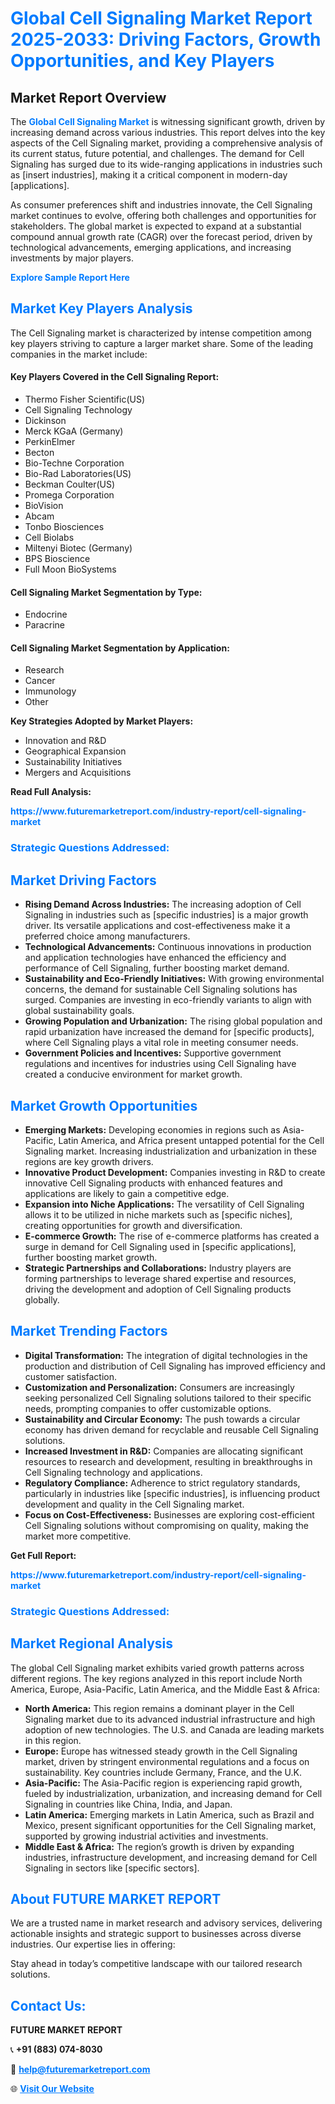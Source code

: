 <h1 style="color: #007BFF;">Global Cell Signaling Market Report 2025-2033: Driving Factors, Growth Opportunities, and Key Players</h1>

<section id="overview">
<h2>Market Report Overview</h2>
<p>The <a href="https://www.futuremarketreport.com/industry-report/cell-signaling-market" style="color: #007BFF; text-decoration: none;"><strong>Global Cell Signaling Market</strong></a> is witnessing significant growth, driven by increasing demand across various industries. This report delves into the key aspects of the Cell Signaling market, providing a comprehensive analysis of its current status, future potential, and challenges. The demand for Cell Signaling has surged due to its wide-ranging applications in industries such as [insert industries], making it a critical component in modern-day [applications].</p>
<p>As consumer preferences shift and industries innovate, the Cell Signaling market continues to evolve, offering both challenges and opportunities for stakeholders. The global market is expected to expand at a substantial compound annual growth rate (CAGR) over the forecast period, driven by technological advancements, emerging applications, and increasing investments by major players.</p>
</section>

<section id="overview">
<p><a href="https://www.futuremarketreport.com/request-sample/reportId=64833" style="color: #007BFF; text-decoration: none;"><strong>Explore Sample Report Here</strong></a></p>
</section>

<section id="key-players">
<h2 style="color: #007BFF;">Market Key Players Analysis</h2>
<p>The Cell Signaling market is characterized by intense competition among key players striving to capture a larger market share. Some of the leading companies in the market include:</p>
<h4>Key Players Covered in the Cell Signaling Report:</h4>
<ul><li>Thermo Fisher Scientific(US)</li><li>Cell Signaling Technology</li><li>Dickinson</li><li>Merck KGaA (Germany)</li><li>PerkinElmer</li><li>Becton</li><li>Bio-Techne Corporation</li><li>Bio-Rad Laboratories(US)</li><li>Beckman Coulter(US)</li><li>Promega Corporation</li><li>BioVision</li><li>Abcam</li><li>Tonbo Biosciences</li><li>Cell Biolabs</li><li>Miltenyi Biotec (Germany)</li><li>BPS Bioscience</li><li>Full Moon BioSystems</li></ul>
<h4>Cell Signaling Market Segmentation by Type:</h4>
<ul><li>Endocrine</li><li>Paracrine</li></ul>

<h4>Cell Signaling Market Segmentation by Application:</h4>
<ul><li>Research</li><li>Cancer</li><li>Immunology</li><li>Other</li></ul>
<p><strong>Key Strategies Adopted by Market Players:</strong></p>
<ul>
<li>Innovation and R&D</li>
<li>Geographical Expansion</li>
<li>Sustainability Initiatives</li>
<li>Mergers and Acquisitions</li>
</ul>
</section>

<section>
<p><strong>Read Full Analysis: </strong></p><a href="https://www.futuremarketreport.com/industry-report/cell-signaling-market" style="color: #007BFF; text-decoration: none;"><strong>https://www.futuremarketreport.com/industry-report/cell-signaling-market</strong></a>
<h3 style="color: #007BFF;">Strategic Questions Addressed:</h3>
</section>

<section id="driving-factors">
<h2 style="color: #007BFF;">Market Driving Factors</h2>
<ul>
<li><strong>Rising Demand Across Industries:</strong> The increasing adoption of Cell Signaling in industries such as [specific industries] is a major growth driver. Its versatile applications and cost-effectiveness make it a preferred choice among manufacturers.</li>
<li><strong>Technological Advancements:</strong> Continuous innovations in production and application technologies have enhanced the efficiency and performance of Cell Signaling, further boosting market demand.</li>
<li><strong>Sustainability and Eco-Friendly Initiatives:</strong> With growing environmental concerns, the demand for sustainable Cell Signaling solutions has surged. Companies are investing in eco-friendly variants to align with global sustainability goals.</li>
<li><strong>Growing Population and Urbanization:</strong> The rising global population and rapid urbanization have increased the demand for [specific products], where Cell Signaling plays a vital role in meeting consumer needs.</li>
<li><strong>Government Policies and Incentives:</strong> Supportive government regulations and incentives for industries using Cell Signaling have created a conducive environment for market growth.</li>
</ul>
</section>

<section id="growth-opportunities">
<h2 style="color: #007BFF;">Market Growth Opportunities</h2>
<ul>
<li><strong>Emerging Markets:</strong> Developing economies in regions such as Asia-Pacific, Latin America, and Africa present untapped potential for the Cell Signaling market. Increasing industrialization and urbanization in these regions are key growth drivers.</li>
<li><strong>Innovative Product Development:</strong> Companies investing in R&D to create innovative Cell Signaling products with enhanced features and applications are likely to gain a competitive edge.</li>
<li><strong>Expansion into Niche Applications:</strong> The versatility of Cell Signaling allows it to be utilized in niche markets such as [specific niches], creating opportunities for growth and diversification.</li>
<li><strong>E-commerce Growth:</strong> The rise of e-commerce platforms has created a surge in demand for Cell Signaling used in [specific applications], further boosting market growth.</li>
<li><strong>Strategic Partnerships and Collaborations:</strong> Industry players are forming partnerships to leverage shared expertise and resources, driving the development and adoption of Cell Signaling products globally.</li>
</ul>
</section>

<section id="trending-factors">
<h2 style="color: #007BFF;">Market Trending Factors</h2>
<ul>
<li><strong>Digital Transformation:</strong> The integration of digital technologies in the production and distribution of Cell Signaling has improved efficiency and customer satisfaction.</li>
<li><strong>Customization and Personalization:</strong> Consumers are increasingly seeking personalized Cell Signaling solutions tailored to their specific needs, prompting companies to offer customizable options.</li>
<li><strong>Sustainability and Circular Economy:</strong> The push towards a circular economy has driven demand for recyclable and reusable Cell Signaling solutions.</li>
<li><strong>Increased Investment in R&D:</strong> Companies are allocating significant resources to research and development, resulting in breakthroughs in Cell Signaling technology and applications.</li>
<li><strong>Regulatory Compliance:</strong> Adherence to strict regulatory standards, particularly in industries like [specific industries], is influencing product development and quality in the Cell Signaling market.</li>
<li><strong>Focus on Cost-Effectiveness:</strong> Businesses are exploring cost-efficient Cell Signaling solutions without compromising on quality, making the market more competitive.</li>
</ul>
</section>

<section>
<p><strong>Get Full Report: </strong></p><a href="https://www.futuremarketreport.com/industry-report/cell-signaling-market" style="color: #007BFF; text-decoration: none;"><strong>https://www.futuremarketreport.com/industry-report/cell-signaling-market</strong></a>
<h3 style="color: #007BFF;">Strategic Questions Addressed:</h3>
</section>


<section id="regional-analysis">
<h2 style="color: #007BFF;">Market Regional Analysis</h2>
<p>The global Cell Signaling market exhibits varied growth patterns across different regions. The key regions analyzed in this report include North America, Europe, Asia-Pacific, Latin America, and the Middle East & Africa:</p>
<ul>
<li><strong>North America:</strong> This region remains a dominant player in the Cell Signaling market due to its advanced industrial infrastructure and high adoption of new technologies. The U.S. and Canada are leading markets in this region.</li>
<li><strong>Europe:</strong> Europe has witnessed steady growth in the Cell Signaling market, driven by stringent environmental regulations and a focus on sustainability. Key countries include Germany, France, and the U.K.</li>
<li><strong>Asia-Pacific:</strong> The Asia-Pacific region is experiencing rapid growth, fueled by industrialization, urbanization, and increasing demand for Cell Signaling in countries like China, India, and Japan.</li>
<li><strong>Latin America:</strong> Emerging markets in Latin America, such as Brazil and Mexico, present significant opportunities for the Cell Signaling market, supported by growing industrial activities and investments.</li>
<li><strong>Middle East & Africa:</strong> The region’s growth is driven by expanding industries, infrastructure development, and increasing demand for Cell Signaling in sectors like [specific sectors].</li>
</ul>
</section>

<footer>
<h2 style="color: #007BFF;">About FUTURE MARKET REPORT</h2>
<p>We are a trusted name in market research and advisory services, delivering actionable insights and strategic support to businesses across diverse industries. Our expertise lies in offering:</p>

<p>Stay ahead in today’s competitive landscape with our tailored research solutions.</p>

<h2 style="color: #007BFF;">Contact Us:</h2>
<p><strong>FUTURE MARKET REPORT</strong></p>
<p>📞 <strong>+91 (883) 074-8030</strong></p>
<p>📧 <strong><a href="mailto:help@futuremarketreport.com" style="color: #007BFF;">help@futuremarketreport.com</a></strong></p>
<p>🌐 <strong><a href="https://www.futuremarketreport.com/" style="color: #007BFF;">Visit Our Website</a></strong></p>
</footer>